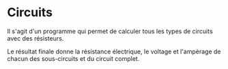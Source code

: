 # Circuits

Il s'agit d'un programme qui permet de calculer tous les types de circuits avec des résisteurs.

Le résultat finale donne la résistance électrique, le voltage et l'ampèrage de chacun des sous-circuits et du circuit complet.
